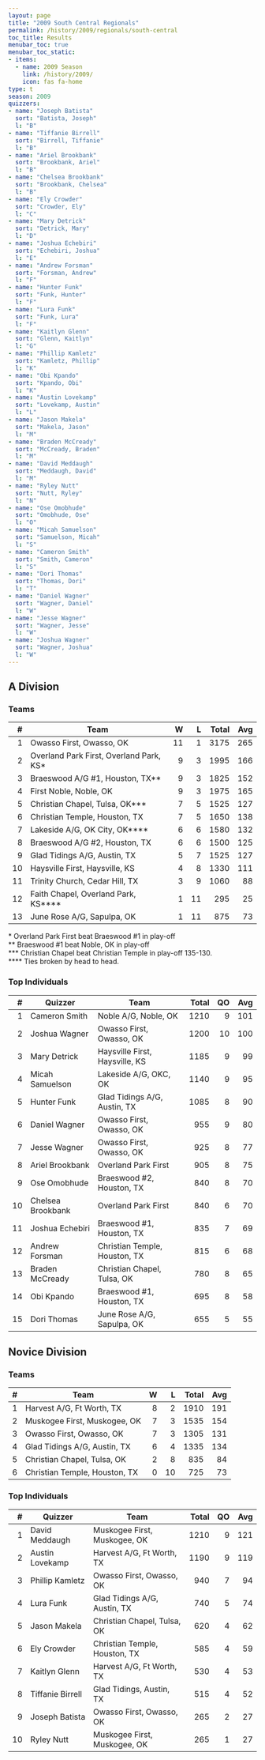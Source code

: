 ```yaml
---
layout: page
title: "2009 South Central Regionals"
permalink: /history/2009/regionals/south-central
toc_title: Results
menubar_toc: true
menubar_toc_static:
- items:
  - name: 2009 Season
    link: /history/2009/
    icon: fas fa-home
type: t
season: 2009
quizzers:
- name: "Joseph Batista"
  sort: "Batista, Joseph"
  l: "B"
- name: "Tiffanie Birrell"
  sort: "Birrell, Tiffanie"
  l: "B"
- name: "Ariel Brookbank"
  sort: "Brookbank, Ariel"
  l: "B"
- name: "Chelsea Brookbank"
  sort: "Brookbank, Chelsea"
  l: "B"
- name: "Ely Crowder"
  sort: "Crowder, Ely"
  l: "C"
- name: "Mary Detrick"
  sort: "Detrick, Mary"
  l: "D"
- name: "Joshua Echebiri"
  sort: "Echebiri, Joshua"
  l: "E"
- name: "Andrew Forsman"
  sort: "Forsman, Andrew"
  l: "F"
- name: "Hunter Funk"
  sort: "Funk, Hunter"
  l: "F"
- name: "Lura Funk"
  sort: "Funk, Lura"
  l: "F"
- name: "Kaitlyn Glenn"
  sort: "Glenn, Kaitlyn"
  l: "G"
- name: "Phillip Kamletz"
  sort: "Kamletz, Phillip"
  l: "K"
- name: "Obi Kpando"
  sort: "Kpando, Obi"
  l: "K"
- name: "Austin Lovekamp"
  sort: "Lovekamp, Austin"
  l: "L"
- name: "Jason Makela"
  sort: "Makela, Jason"
  l: "M"
- name: "Braden McCready"
  sort: "McCready, Braden"
  l: "M"
- name: "David Meddaugh"
  sort: "Meddaugh, David"
  l: "M"
- name: "Ryley Nutt"
  sort: "Nutt, Ryley"
  l: "N"
- name: "Ose Omobhude"
  sort: "Omobhude, Ose"
  l: "O"
- name: "Micah Samuelson"
  sort: "Samuelson, Micah"
  l: "S"
- name: "Cameron Smith"
  sort: "Smith, Cameron"
  l: "S"
- name: "Dori Thomas"
  sort: "Thomas, Dori"
  l: "T"
- name: "Daniel Wagner"
  sort: "Wagner, Daniel"
  l: "W"
- name: "Jesse Wagner"
  sort: "Wagner, Jesse"
  l: "W"
- name: "Joshua Wagner"
  sort: "Wagner, Joshua"
  l: "W"
---
```


## A Division

### Teams

|    # | Team                                    |    W |    L | Total |  Avg |
| ---: | --------------------------------------- | ---: | ---: | ----: | ---: |
|    1 | Owasso First, Owasso, OK                |   11 |    1 |  3175 |  265 |
|    2 | Overland Park First, Overland Park, KS* |    9 |    3 |  1995 |  166 |
|    3 | Braeswood A/G #1, Houston, TX**         |    9 |    3 |  1825 |  152 |
|    4 | First Noble, Noble, OK                  |    9 |    3 |  1975 |  165 |
|    5 | Christian Chapel, Tulsa, OK***          |    7 |    5 |  1525 |  127 |
|    6 | Christian Temple, Houston, TX           |    7 |    5 |  1650 |  138 |
|    7 | Lakeside A/G, OK City, OK****           |    6 |    6 |  1580 |  132 |
|    8 | Braeswood A/G #2, Houston, TX           |    6 |    6 |  1500 |  125 |
|    9 | Glad Tidings A/G, Austin, TX            |    5 |    7 |  1525 |  127 |
|   10 | Haysville First, Haysville, KS          |    4 |    8 |  1330 |  111 |
|   11 | Trinity Church, Cedar Hill, TX          |    3 |    9 |  1060 |   88 |
|   12 | Faith Chapel, Overland Park, KS****     |    1 |   11 |   295 |   25 |
|   13 | June Rose A/G, Sapulpa, OK              |    1 |   11 |   875 |   73 |

\* Overland Park First beat Braeswood #1 in play-off\
\*\* Braeswood #1 beat Noble, OK in play-off\
\*\*\* Christian Chapel beat Christian Temple in play-off 135-130.\
\*\*\*\* Ties broken by head to head.

### Top Individuals

|    # | Quizzer           | Team                           | Total |   QO |  Avg |
| ---: | ----------------- | ------------------------------ | ----: | ---: | ---: |
|    1 | Cameron Smith     | Noble A/G, Noble, OK           |  1210 |    9 |  101 |
|    2 | Joshua Wagner     | Owasso First, Owasso, OK       |  1200 |   10 |  100 |
|    3 | Mary Detrick      | Haysville First, Haysville, KS |  1185 |    9 |   99 |
|    4 | Micah Samuelson   | Lakeside A/G, OKC, OK          |  1140 |    9 |   95 |
|    5 | Hunter Funk       | Glad Tidings A/G, Austin, TX   |  1085 |    8 |   90 |
|    6 | Daniel Wagner     | Owasso First, Owasso, OK       |   955 |    9 |   80 |
|    7 | Jesse Wagner      | Owasso First, Owasso, OK       |   925 |    8 |   77 |
|    8 | Ariel Brookbank   | Overland Park First            |   905 |    8 |   75 |
|    9 | Ose Omobhude      | Braeswood #2, Houston, TX      |   840 |    8 |   70 |
|   10 | Chelsea Brookbank | Overland Park First            |   840 |    6 |   70 |
|   11 | Joshua Echebiri   | Braeswood #1, Houston, TX      |   835 |    7 |   69 |
|   12 | Andrew Forsman    | Christian Temple, Houston, TX  |   815 |    6 |   68 |
|   13 | Braden McCready   | Christian Chapel, Tulsa, OK    |   780 |    8 |   65 |
|   14 | Obi Kpando        | Braeswood #1, Houston, TX      |   695 |    8 |   58 |
|   15 | Dori Thomas       | June Rose A/G, Sapulpa, OK     |   655 |    5 |   55 |

## Novice Division

### Teams

|    # | Team                          |    W |    L | Total |  Avg |
| ---: | ----------------------------- | ---: | ---: | ----: | ---: |
|    1 | Harvest A/G, Ft Worth, TX     |    8 |    2 |  1910 |  191 |
|    2 | Muskogee First, Muskogee, OK  |    7 |    3 |  1535 |  154 |
|    3 | Owasso First, Owasso, OK      |    7 |    3 |  1305 |  131 |
|    4 | Glad Tidings A/G, Austin, TX  |    6 |    4 |  1335 |  134 |
|    5 | Christian Chapel, Tulsa, OK   |    2 |    8 |   835 |   84 |
|    6 | Christian Temple, Houston, TX |    0 |   10 |   725 |   73 |

### Top Individuals

|    # | Quizzer          | Team                          | Total |   QO |  Avg |
| ---: | ---------------- | ----------------------------- | ----: | ---: | ---: |
|    1 | David Meddaugh   | Muskogee First, Muskogee, OK  |  1210 |    9 |  121 |
|    2 | Austin Lovekamp  | Harvest A/G, Ft Worth, TX     |  1190 |    9 |  119 |
|    3 | Phillip Kamletz  | Owasso First, Owasso, OK      |   940 |    7 |   94 |
|    4 | Lura Funk        | Glad Tidings A/G, Austin, TX  |   740 |    5 |   74 |
|    5 | Jason Makela     | Christian Chapel, Tulsa, OK   |   620 |    4 |   62 |
|    6 | Ely Crowder      | Christian Temple, Houston, TX |   585 |    4 |   59 |
|    7 | Kaitlyn Glenn    | Harvest A/G, Ft Worth, TX     |   530 |    4 |   53 |
|    8 | Tiffanie Birrell | Glad Tidings, Austin, TX      |   515 |    4 |   52 |
|    9 | Joseph Batista   | Owasso First, Owasso, OK      |   265 |    2 |   27 |
|   10 | Ryley Nutt       | Muskogee First, Muskogee, OK  |   265 |    1 |   27 |